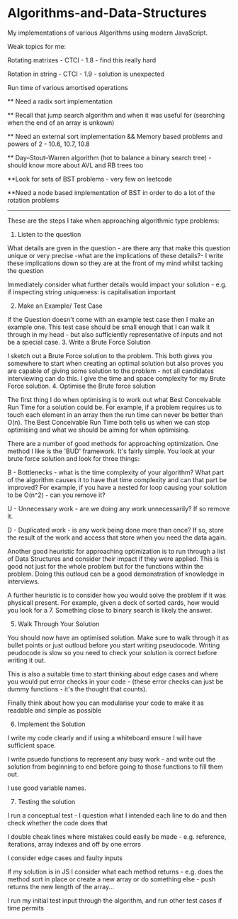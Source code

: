 # Algorithms-and-Data-Structures

My implementations of various Algorithms using modern JavaScript.

Weak topics for me:

Rotating matrixes - CTCI - 1.8 - find this really hard

Rotation in string - CTCI - 1.9 - solution is unexpected

Run time of various amortised operations

** Need a radix sort implementation

** Recall that jump search algorithm and when it was useful for (searching when the end of an array is unkown)

** Need an external sort implementation && Memory based problems and powers of 2 - 10.6, 10.7, 10.8

** Day–Stout–Warren algorithm (hot to balance a binary search tree) - should know more about AVL and RB trees too

**Look for sets of BST problems - very few on leetcode

**Need a node based implementation of BST in order to do a lot of the rotation problems


--------------------------------------------------------------------------------------------------------------------

These are the steps I take when approaching algorithmic type problems:
1. Listen to the question

What details are gven in the question - are there any that make this question unique or very precise -what are the implications of these details?- I write these implications down so they are at the front of my mind whilst tacking the question

Immediately consider what further details would impact your solution - e.g. if inspecting string uniqueness: is capitalisation important

2. Make an Example/ Test Case

If the Question doesn't come with an example test case then I make an example one. This test case should be small enough that I can walk it through in my head - but also sufficiently representative of inputs and not be a special case.
3. Write a Brute Force Solution

I sketch out a Brute Force solution to the problem. This both gives you somewhere to start when creating an optimal solution but also proves you are capable of giving some solution to the problem - not all candidates interviewing can do this. I give the time and space complexity for my Brute Force solution.
4. Optimise the Brute force solution

The first thing I do when optimising is to work out what Best Conceivable Run Time for a solution could be. For example, if a problem requires us to touch each element in an array then the run time can never be better than O(n). The Best Conceivable Run Time both tells us when we can stop optimising and what we should be aiming for when optimising.

There are a number of good methods for approaching optimization. One method I like is the 'BUD' framework. It's fairly simple. You look at your brute force solution and look for three things:

B - Bottlenecks - what is the time complexity of your algorithm? What part of the algorithm causes it to have that time complexity and can that part be improved? For example, if you have a nested for loop causing your solution to be O(n^2) - can you remove it?

U - Unnecessary work - are we doing any work unnecessarily? If so remove it.

D - Duplicated work - is any work being done more than once? If so, store the result of the work and access that store when you need the data again.

Another good heuristic for approaching optimization is to run through a list of Data Structures and consider their impact if they were applied. This is good not just for the whole problem but for the functions within the problem. Doing this outloud can be a good demonstration of knowledge in interviews.

A further heuristic is to consider how you would solve the problem if it was physicall present. For example, given a deck of sorted cards, how would you look for a 7. Something close to binary search is likely the answer.

5. Walk Through Your Solution

You should now have an optimised solution. Make sure to walk through it as bullet points or just outloud before you start writing pseudocode. Writing peudocode is slow so you need to check your solution is correct before writing it out.

This is also a suitable time to start thinking about edge cases and where you would put error checks in your code - (these error checks can just be dummy functions - it's the thought that counts).

Finally think about how you can modularise your code to make it as readable and simple as possible

6. Implement the Solution

I write my code clearly and if using a whiteboard ensure I will have sufficient space.

I write psuedo functions to represent any busy work - and write out the solution from beginning to end before going to those functions to fill them out.

I use good variable names.

7. Testing the solution

I run a conceptual test - I question what I intended each line to do and then check whether the code does that

I double cheak lines where mistakes could easily be made - e.g. reference, iterations, array indexes and off by one errors

I consider edge cases and faulty inputs

If my solution is in JS I consider what each method returns - e.g. does the method sort in place or create a new array or do something else - push returns the new length of the array...

I run my initial test input through the algorithm, and run other test cases if time permits
